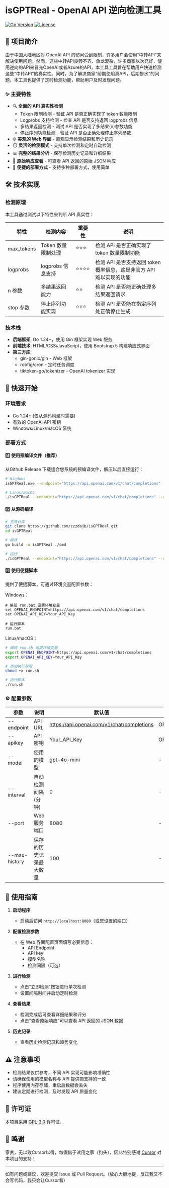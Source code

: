 # isGPTReal - OpenAI API 逆向检测工具

[![Go Version](https://img.shields.io/badge/Go-1.24%2B-blue)](https://golang.org/)
[![License](https://img.shields.io/badge/License-GPL--3.0-green)](LICENSE)

## 📝 项目简介

由于中国大陆地区对 OpenAI API 的访问受到限制，许多用户会使用“中转API”来解决使用问题。然而，这些中转API良莠不齐、鱼龙混杂，许多商家以次充好，使用逆向的API来冒充OpenAI或者Azure的API，本工具工具旨在帮助用户快速检测这些“中转API”的真实性。同时，为了解决商家“前期使用真API，后期掺水”的问题，本工具也提供了定时检测功能，帮助用户及时发现问题。

### ✨ 主要特性

- 🔍 **全面的 API 真实性检测**
  - Token 限制检测 - 验证 API 是否正确实现了 token 数量限制
  - Logprobs 支持检测 - 检查 API 是否支持返回 logprobs 信息
  - 多结果返回检测 - 测试 API 是否实现了多结果(n)参数功能
  - 停止序列功能检测 - 验证 API 是否正确处理停止序列参数
- 🌐 **美观的 Web 界面** - 直观显示检测结果和历史记录
- ⏱️ **灵活的检测模式** - 支持单次检测和定时自动检测
- 📊 **完整的结果分析** - 保存检测历史记录和详细结果
- 🔬 **原始响应查看** - 可查看 API 返回的原始 JSON 响应
- 🚀 **便捷的部署方式** - 支持多种部署方式，使用简单

## 🛠️ 技术实现

### 检测原理

本工具通过测试以下特性来判断 API 真实性：

| 特性 | 检测内容 | 重要性 | 说明 |
|------|---------|--------|------|
| max_tokens | Token 数量限制处理 | ⭐⭐⭐ | 检测 API 是否正确实现了 token 数量限制功能 |
| logprobs | logprobs 信息支持 | ⭐⭐⭐⭐ | 检测 API 是否支持返回 token 概率信息，这是非官方 API 难以实现的功能 |
| n 参数 | 多结果返回能力 | ⭐⭐ | 检测 API 是否能正确处理多结果返回请求 |
| stop 参数 | 停止序列功能实现 | ⭐⭐⭐ | 检测 API 是否能在指定序列处正确停止生成 |

### 技术栈

- **后端框架**: Go 1.24+，使用 Gin 框架实现 Web 服务
- **前端技术**: HTML/CSS/JavaScript，使用 Bootstrap 5 构建响应式界面
- **第三方库**:
  - gin-gonic/gin - Web 框架
  - robfig/cron - 定时任务调度
  - tiktoken-go/tokenizer - OpenAI tokenizer 实现

## 🚀 快速开始

### 环境要求

- Go 1.24+ (仅从源码构建时需要)
- 有效的 OpenAI API 密钥
- Windows/Linux/macOS 系统

### 部署方式

#### 1️⃣ 使用预编译文件（推荐）

从Github Release 下载适合您系统的预编译文件，解压以后直接运行：

```bash
# Windows
isGPTReal.exe --endpoint="https://api.openai.com/v1/chat/completions" --apikey="Your_API_Key" --model="gpt-4o-mini"

# Linux/macOS
./isGPTReal --endpoint="https://api.openai.com/v1/chat/completions" --apikey="Your_API_Key" --model="gpt-4o-mini"
```

#### 2️⃣ 从源码编译

```bash
# 克隆仓库
git clone https://github.com/zzzdajb/isGPTReal.git
cd isGPTReal

# 编译
go build -o isGPTReal ./cmd

# 运行
./isGPTReal --endpoint="https://api.openai.com/v1/chat/completions" --apikey="Your_API_Key"
```

#### 3️⃣ 使用便捷脚本

提供了便捷脚本，可通过环境变量配置参数：

Windows：
```batch
# 编辑 run.bat 设置环境变量
set OPENAI_ENDPOINT=https://api.openai.com/v1/chat/completions
set OPENAI_API_KEY=Your_API_Key

# 运行脚本
run.bat
```

Linux/macOS：
```bash
# 编辑 run.sh 设置环境变量
export OPENAI_ENDPOINT=https://api.openai.com/v1/chat/completions
export OPENAI_API_KEY=Your_API_Key

# 添加执行权限
chmod +x run.sh

# 运行脚本
./run.sh
```

### ⚙️ 配置参数

| 参数 | 说明 | 默认值 | 环境变量 |
|------|------|--------|---------|
| --endpoint | API URL | https://api.openai.com/v1/chat/completions | OPENAI_ENDPOINT |
| --apikey | API 密钥 | Your_API_Key | OPENAI_API_KEY |
| --model | 使用的模型 | gpt-4o-mini | - |
| --interval | 自动检测间隔(分钟) | 0 | - |
| --port | Web 服务端口 | 8080 | - |
| --max-history | 保存的历史记录最大数量 | 100 | - |

## 📖 使用指南

1. **启动程序**
   - 启动后访问 `http://localhost:8080`（或您设置的端口）

2. **配置检测参数**
   - 在 Web 界面配置页面填写必要信息：
     - API Endpoint
     - API key
     - 模型名称
     - 检测间隔（可选）

3. **进行检测**
   - 点击"立即检测"按钮进行单次检测
   - 设置间隔时间并启动定时检测

4. **查看结果**
   - 检测完成后可查看详细结果和评分
   - 点击"查看原始响应"可以查看 API 返回的 JSON 数据

5. **历史记录**
   - 查看历史检测记录和趋势变化


## ⚠️ 注意事项

- 检测结果仅供参考，不同 API 实现可能影响准确性
- 请确保使用的模型名称与 API 提供商支持的一致
- 程序使用内存存储，重启后数据会丢失
- 建议定期进行检测，及时发现 API 质量变化

## 📄 许可证

本项目采用 [GPL-3.0](LICENSE) 许可证。

## 🙏 鸣谢

家贫，无以致Cursor以得，每假借于试用之家（狗头），因此特别感谢 [Cursor](https://cursor.sh/) 对本项目的支持！

---

如有问题或建议，欢迎提交 Issue 或 Pull Request。（放心大胆地提，反正我又不会写代码，我只会让Cursor看）